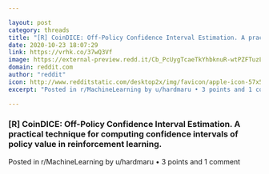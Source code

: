 ```yaml
---

layout: post
category: threads
title: "[R] CoinDICE: Off-Policy Confidence Interval Estimation. A practical technique for computing confidence intervals of policy value in reinforcement learning."
date: 2020-10-23 18:07:29
link: https://vrhk.co/37wQ3Vf
image: https://external-preview.redd.it/Cb_PcUygTcaeTkYhbknuR-wtPZFTuzLC2xj03KfWrwk.jpg?width=600&height=314.136125654&auto=webp&crop=600:314.136125654,smart&s=512847f3b280746dabbf5c5b436734fdd9ee0508
domain: reddit.com
author: "reddit"
icon: http://www.redditstatic.com/desktop2x/img/favicon/apple-icon-57x57.png
excerpt: "Posted in r/MachineLearning by u/hardmaru • 3 points and 1 comment"

---
```


### [R] CoinDICE: Off-Policy Confidence Interval Estimation. A practical technique for computing confidence intervals of policy value in reinforcement learning.

Posted in r/MachineLearning by u/hardmaru • 3 points and 1 comment